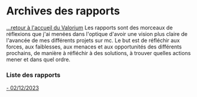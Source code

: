 # Archives des rapports

[...retour à l'accueil du Valorium](../accueil.md)
Les rapports sont des morceaux de réflexions que j'ai menées dans l'optique d'avoir une vision plus claire de l'avancée de mes différents projets sur mc. 
Le but est de réfléchir aux forces, aux faiblesses, aux menaces et aux opportunités des différents prochains, de manière à réfléchir à des solutions, à trouver quelles actions mener et dans quel ordre.

### Liste des rapports

[- 02/12/2023](./rapport1/intro.md)